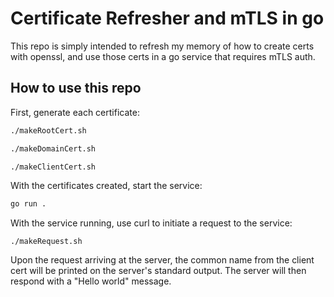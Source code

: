 # Certificate Refresher and mTLS in go

This repo is simply intended to refresh my memory of how to create
certs with openssl, and use those certs in a go service that requires
mTLS auth.

## How to use this repo
First, generate each certificate:
```bash
./makeRootCert.sh
```

```bash
./makeDomainCert.sh
```

```bash
./makeClientCert.sh
```

With the certificates created, start the service:
```bash
go run .
```

With the service running, use curl to initiate a request to the
service:
```
./makeRequest.sh
```

Upon the request arriving at the server, the common name from the
client cert will be printed on the server's standard output. The
server will then respond with a "Hello world" message.
